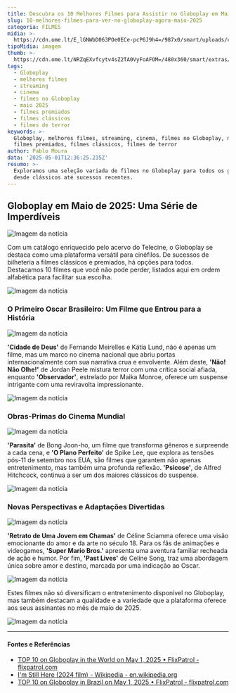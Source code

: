 ```yaml
---
title: Descubra os 10 Melhores Filmes para Assistir no Globoplay em Maio de 2025
slug: 10-melhores-filmes-para-ver-no-globoplay-agora-maio-2025
categoria: FILMES
midia: >-
  https://cdn.ome.lt/E_lGNWbD063POe0ECe-pcP6J9h4=/987x0/smart/uploads/conteudo/fotos/melhores-filmes-globoplay-2025.png
tipoMidia: imagem
thumb: >-
  https://cdn.ome.lt/NRZqEXvfcytv4sZ2TA0VyFoAFOM=/480x360/smart/extras/conteudos/melhores-filmes-globoplay-2025.png
tags:
  - Globoplay
  - melhores filmes
  - streaming
  - cinema
  - filmes no Globoplay
  - maio 2025
  - filmes premiados
  - filmes clássicos
  - filmes de terror
keywords: >-
  Globoplay, melhores filmes, streaming, cinema, filmes no Globoplay, maio 2025,
  filmes premiados, filmes clássicos, filmes de terror
author: Pablo Moura
data: '2025-05-01T12:36:25.235Z'
resumo: >-
  Exploramos uma seleção variada de filmes no Globoplay para todos os gostos,
  desde clássicos até sucessos recentes.
---
```


## Globoplay em Maio de 2025: Uma Série de Imperdíveis

![Imagem da notícia](https://cdn.ome.lt/ceEJTLbV9CHkDAr3Icmv5WppYxM=/fit-in/837x500/smart/uploads/conteudo/fotos/Ainda-estou-aqui-onde-assistir_6a74AEs.png)

Com um catálogo enriquecido pelo acervo do Telecine, o Globoplay se destaca como uma plataforma versátil para cinéfilos. De sucessos de bilheteria a filmes clássicos e premiados, há opções para todos. Destacamos 10 filmes que você não pode perder, listados aqui em ordem alfabética para facilitar sua escolha.

![Imagem da notícia](https://cdn.ome.lt/UQen77tjc7UJfAVzpnK9rwJbzmo=/fit-in/837x500/smart/uploads/conteudo/fotos/cidade-de-deus.webp)

### O Primeiro Oscar Brasileiro: Um Filme que Entrou para a História

![Imagem da notícia](https://cdn.ome.lt/oHhA8mlFGAXlpjBGQbASYWl0xrk=/fit-in/837x500/smart/uploads/conteudo/fotos/nope_DNUOH3r.jpg)

**'Cidade de Deus'** de Fernando Meirelles e Kátia Lund, não é apenas um filme, mas um marco no cinema nacional que abriu portas internacionalmente com sua narrativa crua e envolvente. Além deste, **'Não! Não Olhe!'** de Jordan Peele mistura terror com uma crítica social afiada, enquanto **'Observador'**, estrelado por Maika Monroe, oferece um suspense intrigante com uma reviravolta impressionante.

![Imagem da notícia](https://cdn.ome.lt/PjOP6qasQNdcWoHRMKZ6TkbIJxI=/fit-in/837x500/smart/uploads/conteudo/fotos/watcher_x9pHAGf.jpg)

### Obras-Primas do Cinema Mundial

![Imagem da notícia](https://cdn.ome.lt/MQR_6CSI62Bd5b18isnZ07Zw-i0=/fit-in/837x500/smart/uploads/conteudo/fotos/parasita_wbYJMcc.jpg)

**'Parasita'** de Bong Joon-ho, um filme que transforma gêneros e surpreende a cada cena, e **'O Plano Perfeito'** de Spike Lee, que explora as tensões pós-11 de setembro nos EUA, são filmes que garantem não apenas entretenimento, mas também uma profunda reflexão. **'Psicose'**, de Alfred Hitchcock, continua a ser um dos maiores clássicos do suspense. 

![Imagem da notícia](https://cdn.ome.lt/gHKB6q1BLW1kT6iYDsPQVq26pJY=/fit-in/837x500/smart/uploads/conteudo/fotos/plano-perfeito.jpg)

### Novas Perspectivas e Adaptações Divertidas

![Imagem da notícia](https://cdn.ome.lt/aawTKjVXFvVHhb88FWW88UDyBIo=/fit-in/837x500/smart/uploads/conteudo/fotos/psicose_Wn4eJn4.jpg)

**'Retrato de Uma Jovem em Chamas'** de Céline Sciamma oferece uma visão emocionante do amor e da arte no século 18. Para os fãs de animações e videogames, **'Super Mario Bros.'** apresenta uma aventura familiar recheada de ação e humor. Por fim, **'Past Lives'** de Celine Song, traz uma abordagem única sobre amor e destino, marcada por uma indicação ao Oscar.

![Imagem da notícia](https://cdn.ome.lt/joYOUFXtMO2XsV1oM2IiXA0Jba0=/fit-in/837x500/smart/uploads/conteudo/fotos/retrato_de_uma_jovem_em_chamas.jpg)

Estes filmes não só diversificam o entretenimento disponível no Globoplay, mas também destacam a qualidade e a variedade que a plataforma oferece aos seus assinantes no mês de maio de 2025.

![Imagem da notícia](https://cdn.ome.lt/WzVz7k_ybB6GWI2yyaESSkUq_G0=/fit-in/837x500/smart/uploads/conteudo/fotos/super_mario_bros_movie.webp)

---

#### Fontes e Referências

- [TOP 10 on Globoplay in the World on May 1, 2025 • FlixPatrol - flixpatrol.com](https://flixpatrol.com/top10/globoplay/world/2025-05-01/)
- [I'm Still Here (2024 film) - Wikipedia - en.wikipedia.org](https://en.wikipedia.org/wiki/I%27m_Still_Here_(2024_film))
- [TOP 10 on Globoplay in Brazil on May 1, 2025 • FlixPatrol - flixpatrol.com](https://flixpatrol.com/top10/globoplay/brazil/2025-05-01/)
